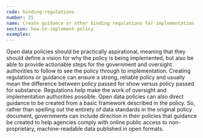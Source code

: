 ```yaml
---
code: binding-regulations
number: 25
name: Create guidance or other binding regulations for implementation
section: how-to-implement-policy
examples:
---
```


<p>Open data policies should be practically aspirational, meaning that they should define a vision for why the policy is being implemented, but also be able to provide actionable steps for the government and oversight authorities to follow to see the policy through to implementation. Creating regulations or guidance can ensure a strong, reliable policy and usually mean the difference between policy passed for show versus policy passed for substance. Regulations help make the work of oversight and implementation authorities possible. Open data policies can also direct guidance to be created from a basic framework described in the policy. So, rather than spelling out the entirety of data standards in the original policy document, governments can include direction in their policies that guidance be created to help agencies comply with online public access to non-proprietary, machine-readable data published in open formats.</p>

